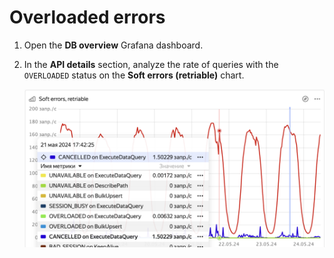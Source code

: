 # Overloaded errors

1. Open the **DB overview** Grafana dashboard.

1. In the **API details** section, analyze the rate of queries with the `OVERLOADED` status on the **Soft errors (retriable)** chart.

    ![](../_assets/soft-errors.png)